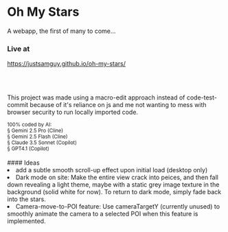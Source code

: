 # Oh My Stars
<p> A webapp, the first of many to come... </p>


### Live at
<a href="https://justsamguy.github.io/oh-my-stars/" target="_blank">https://justsamguy.github.io/oh-my-stars/</a>




<br><br> 
<p> This project was made using a macro-edit approach instead of code-test-commit because of it's reliance on js and me not wanting to mess with browser security to run locally imported code. </p>
<sub>100% coded by AI:
<br> § Gemini 2.5 Pro (Cline)
<br> § Gemini 2.5 Flash (Cline)
<br> § Claude 3.5 Sonnet (Copilot)
<br> § GPT4.1 (Copilot)
</sub>
<!-- ## Last Update Reference <a href="https://github.com/justsamguy/oh-my-stars/blob/main/Changes.md">Changes.md</a> for feature updates. -->
<br><br>
#### Ideas
<li> add a subtle smooth scroll-up effect upon initial load (desktop only)
<li> Dark mode on site: Make the entire view crack into peices, and then fall down revealing a light theme, maybe with a static grey image texture in the background (solid white for now). To return to dark mode, simply fade back into the stars.
<li> Camera-move-to-POI feature: Use cameraTargetY (currently unused) to smoothly animate the camera to a selected POI when this feature is implemented.
